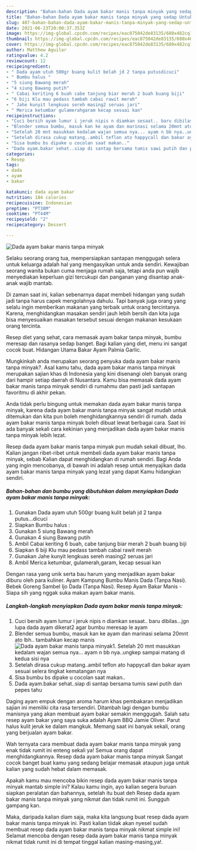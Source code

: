 ```yaml
---
description: "Bahan-bahan Dada ayam bakar manis tanpa minyak yang sedap Untuk Jualan"
title: "Bahan-bahan Dada ayam bakar manis tanpa minyak yang sedap Untuk Jualan"
slug: 407-bahan-bahan-dada-ayam-bakar-manis-tanpa-minyak-yang-sedap-untuk-jualan
date: 2021-06-23T20:00:37.353Z
image: https://img-global.cpcdn.com/recipes/eac875042de83135/680x482cq70/dada-ayam-bakar-manis-tanpa-minyak-foto-resep-utama.jpg
thumbnail: https://img-global.cpcdn.com/recipes/eac875042de83135/680x482cq70/dada-ayam-bakar-manis-tanpa-minyak-foto-resep-utama.jpg
cover: https://img-global.cpcdn.com/recipes/eac875042de83135/680x482cq70/dada-ayam-bakar-manis-tanpa-minyak-foto-resep-utama.jpg
author: Matthew Aguilar
ratingvalue: 4.2
reviewcount: 12
recipeingredient:
- " Dada ayam utuh 500gr buang kulit belah jd 2 tanpa putusdicuci"
- " Bumbu halus "
- "5 siung Bawang merah"
- "4 siung Bawang putih"
- " Cabai keriting 6 buah cabe tanjung biar merah 2 buah buang biji"
- "6 biji Klu mau pedass tambah cabai rawit merah"
- " Jahe kunyit lengkuas sereh masing2 seruas jari"
- " Merica ketumbar gulamerahgaram kecap sesuai kan"
recipeinstructions:
- "Cuci bersih ayam lumur i jeruk nipis n diamkan sesaat.. baru dibilas...jgn lupa dada ayam dikerat2 agar bumbu meresap le ayam"
- "Blender semua bumbu, masuk kan ke ayam dan marinasi selama 20mnt ato lbh.. tambahkan kecap manis"
- "Setelah 20 mnt masukkan kedalam wajan semua nya... ayam n bb nya..ungkep sampai matang di kedua sisi nya"
- "Setelah dirasa cukup matang..ambil teflon ato happycall dan bakar ayam sesuai selera tingkat kematangan nya"
- "Sisa bumbu bs dipake u cocolan saat makan.."
- "Dada ayam.bakar sehat..siap di santap bersama tumis sawi putih dan pepes tahu"
categories:
- Resep
tags:
- dada
- ayam
- bakar

katakunci: dada ayam bakar 
nutrition: 184 calories
recipecuisine: Indonesian
preptime: "PT38M"
cooktime: "PT44M"
recipeyield: "2"
recipecategory: Dessert

---
```



![Dada ayam bakar manis tanpa minyak](https://img-global.cpcdn.com/recipes/eac875042de83135/680x482cq70/dada-ayam-bakar-manis-tanpa-minyak-foto-resep-utama.jpg)

Selaku seorang orang tua, mempersiapkan santapan menggugah selera untuk keluarga adalah hal yang mengasyikan untuk anda sendiri. Kewajiban seorang  wanita bukan cuma menjaga rumah saja, tetapi anda pun wajib menyediakan keperluan gizi tercukupi dan panganan yang disantap anak-anak wajib mantab.

Di zaman  saat ini, kalian sebenarnya dapat membeli hidangan yang sudah jadi tanpa harus capek mengolahnya dahulu. Tapi banyak juga orang yang selalu ingin memberikan makanan yang terbaik untuk orang tercintanya. Karena, menghidangkan masakan sendiri jauh lebih bersih dan kita juga bisa menyesuaikan masakan tersebut sesuai dengan makanan kesukaan orang tercinta. 

Resep diet yang sehat, cara memasak ayam bakar tanpa minyak, bumbu meresap dan rasanya sedap banget. Bagi kalian yang diet, menu ini sangat cocok buat. Hidangan Utama Bakar Ayam Palmia Garlic.

Mungkinkah anda merupakan seorang penyuka dada ayam bakar manis tanpa minyak?. Asal kamu tahu, dada ayam bakar manis tanpa minyak merupakan sajian khas di Indonesia yang kini disenangi oleh banyak orang dari hampir setiap daerah di Nusantara. Kamu bisa memasak dada ayam bakar manis tanpa minyak sendiri di rumahmu dan pasti jadi santapan favoritmu di akhir pekan.

Anda tidak perlu bingung untuk memakan dada ayam bakar manis tanpa minyak, karena dada ayam bakar manis tanpa minyak sangat mudah untuk ditemukan dan kita pun boleh menghidangkannya sendiri di rumah. dada ayam bakar manis tanpa minyak boleh dibuat lewat berbagai cara. Saat ini ada banyak sekali cara kekinian yang menjadikan dada ayam bakar manis tanpa minyak lebih lezat.

Resep dada ayam bakar manis tanpa minyak pun mudah sekali dibuat, lho. Kalian jangan ribet-ribet untuk membeli dada ayam bakar manis tanpa minyak, sebab Kalian dapat menghidangkan di rumah sendiri. Bagi Anda yang ingin mencobanya, di bawah ini adalah resep untuk menyajikan dada ayam bakar manis tanpa minyak yang lezat yang dapat Kamu hidangkan sendiri.

<!--inarticleads1-->

##### Bahan-bahan dan bumbu yang dibutuhkan dalam menyiapkan Dada ayam bakar manis tanpa minyak:

1. Gunakan  Dada ayam utuh 500gr buang kulit belah jd 2 tanpa putus...dicuci
1. Siapkan  Bumbu halus :
1. Gunakan 5 siung Bawang merah
1. Gunakan 4 siung Bawang putih
1. Ambil  Cabai keriting 6 buah, cabe tanjung biar merah 2 buah buang biji
1. Siapkan 6 biji Klu mau pedass tambah cabai rawit merah
1. Gunakan  Jahe kunyit lengkuas sereh masing2 seruas jari
1. Ambil  Merica ketumbar, gulamerah,garam, kecap sesuai kan


Dengan rasa yang unik serta bau harum yang menjadikan ayam bakar diburu oleh para kuliner. Ayam Kampung Bumbu Manis Dada (Tanpa Nasi). Bebek Goreng Sambel Ijo Dada (Tanpa Nasi). Resep Ayam Bakar Manis - Siapa sih yang nggak suka makan ayam bakar manis. 

<!--inarticleads2-->

##### Langkah-langkah menyiapkan Dada ayam bakar manis tanpa minyak:

1. Cuci bersih ayam lumur i jeruk nipis n diamkan sesaat.. baru dibilas...jgn lupa dada ayam dikerat2 agar bumbu meresap le ayam
1. Blender semua bumbu, masuk kan ke ayam dan marinasi selama 20mnt ato lbh.. tambahkan kecap manis
<img src="https://img-global.cpcdn.com/steps/991b6b46c9333f35/160x128cq70/dada-ayam-bakar-manis-tanpa-minyak-langkah-memasak-2-foto.jpg" alt="Dada ayam bakar manis tanpa minyak">1. Setelah 20 mnt masukkan kedalam wajan semua nya... ayam n bb nya..ungkep sampai matang di kedua sisi nya
1. Setelah dirasa cukup matang..ambil teflon ato happycall dan bakar ayam sesuai selera tingkat kematangan nya
1. Sisa bumbu bs dipake u cocolan saat makan..
1. Dada ayam.bakar sehat..siap di santap bersama tumis sawi putih dan pepes tahu


Daging ayam empuk dengan aroma harum khas pembakaran menjadikan sajian ini memiliki cita rasa tersendiri. Ditambah lagi dengan bumbu manisnya yang akan membuat ayam bakar semakin menggugah. Salah satu resep ayam bakar yang saya suka adalah Ayam BBQ Jamie Oliver. Parut halus kulit jeruk ke dalam mangkuk. Memang saat ini banyak sekali, orang yang berjualan ayam bakar. 

Wah ternyata cara membuat dada ayam bakar manis tanpa minyak yang enak tidak rumit ini enteng sekali ya! Semua orang dapat menghidangkannya. Resep dada ayam bakar manis tanpa minyak Sangat cocok banget buat kamu yang sedang belajar memasak ataupun juga untuk kalian yang sudah hebat dalam memasak.

Apakah kamu mau mencoba bikin resep dada ayam bakar manis tanpa minyak mantab simple ini? Kalau kamu ingin, ayo kalian segera buruan siapkan peralatan dan bahannya, setelah itu buat deh Resep dada ayam bakar manis tanpa minyak yang nikmat dan tidak rumit ini. Sungguh gampang kan. 

Maka, daripada kalian diam saja, maka kita langsung buat resep dada ayam bakar manis tanpa minyak ini. Pasti kalian tiidak akan nyesel sudah membuat resep dada ayam bakar manis tanpa minyak nikmat simple ini! Selamat mencoba dengan resep dada ayam bakar manis tanpa minyak nikmat tidak rumit ini di tempat tinggal kalian masing-masing,ya!.


